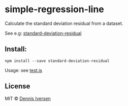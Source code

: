 # simple-regression-line

Calculate the standard deviation residual from a dataset. 

See e.g: [standard-deviation-residual](https://www.khanacademy.org/math/statistics-probability/describing-relationships-quantitative-data/assessing-the-fit-in-least-squares-regression/v/standard-deviation-of-residuals-or-root-mean-square-error-rmsd)

## Install: 

    npm install --save standard-deviation-residual

Usage: see [test.js](test.js)

## License

MIT © [Dennis Iversen](https://github.com/diversen)
